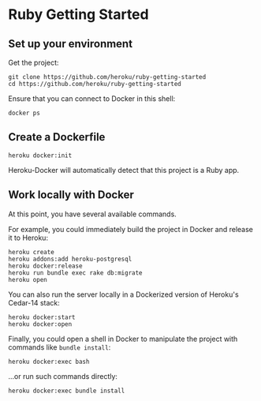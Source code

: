 # Ruby Getting Started

## Set up your environment

Get the project:

```
git clone https://github.com/heroku/ruby-getting-started
cd https://github.com/heroku/ruby-getting-started
```

Ensure that you can connect to Docker in this shell:

```
docker ps
```

## Create a Dockerfile

```
heroku docker:init
```

Heroku-Docker will automatically detect that this project is a Ruby app.

## Work locally with Docker

At this point, you have several available commands.

For example,
you could immediately build the project in Docker and release it to Heroku:

```
heroku create
heroku addons:add heroku-postgresql
heroku docker:release
heroku run bundle exec rake db:migrate
heroku open
```

You can also run the server locally in a Dockerized version of Heroku's
Cedar-14 stack:

```
heroku docker:start
heroku docker:open
```

Finally, you could open a shell in Docker to manipulate the project with
commands like `bundle install`:

```
heroku docker:exec bash
```

...or run such commands directly:

```
heroku docker:exec bundle install
```
